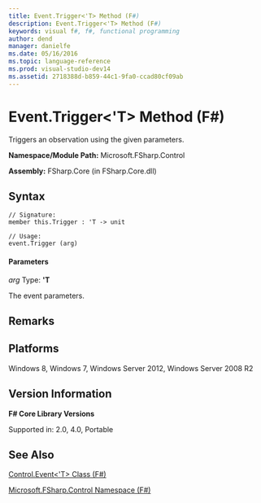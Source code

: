 ```yaml
---
title: Event.Trigger<'T> Method (F#)
description: Event.Trigger<'T> Method (F#)
keywords: visual f#, f#, functional programming
author: dend
manager: danielfe
ms.date: 05/16/2016
ms.topic: language-reference
ms.prod: visual-studio-dev14
ms.assetid: 2718388d-b859-44c1-9fa0-ccad80cf09ab 
---
```


# Event.Trigger<'T> Method (F#)

Triggers an observation using the given parameters.

**Namespace/Module Path:** Microsoft.FSharp.Control

**Assembly:** FSharp.Core (in FSharp.Core.dll)


## Syntax

```
// Signature:
member this.Trigger : 'T -> unit

// Usage:
event.Trigger (arg)
```

#### Parameters
*arg*
Type: **'T**


The event parameters.




## Remarks

## Platforms
Windows 8, Windows 7, Windows Server 2012, Windows Server 2008 R2


## Version Information
**F# Core Library Versions**

Supported in: 2.0, 4.0, Portable




## See Also
[Control.Event&#60;'T&#62; Class &#40;F&#35;&#41;](Control.Event%5B%27T%5D-Class-%5BFSharp%5D.md)

[Microsoft.FSharp.Control Namespace &#40;F&#35;&#41;](Microsoft.FSharp.Control-Namespace-%5BFSharp%5D.md)

